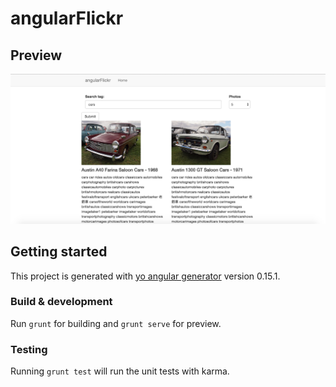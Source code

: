 # angularFlickr

## Preview

![](angularFlickr.png)

## Getting started

This project is generated with [yo angular generator](https://github.com/yeoman/generator-angular)
version 0.15.1.

### Build & development

Run `grunt` for building and `grunt serve` for preview.

### Testing

Running `grunt test` will run the unit tests with karma.
